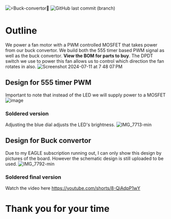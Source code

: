![⚡Buck-convertor🪭](https://github.com/user-attachments/assets/4f49959f-b367-483e-ba45-bcabf844d1ab)
![GitHub last commit (branch)](https://img.shields.io/github/last-commit/ksingh66/Buck-convertor-Fan/main)
# Outline
 We power a fan motor with a PWM controlled MOSFET that takes power from our buck convertor. We build both the 555 timer based PWM signal as well as the buck convertor. **View the BOM for parts to buy**.
 The DPDT switch we use to power this fan allows us to control which direction the fan rotates in also.
![Screenshot 2024-07-11 at 7 48 07 PM](https://github.com/user-attachments/assets/b8fe6680-299c-412a-a930-cbe660ba7d62)

## Design for 555 timer PWM
 Important to note that instead of the LED we will supply power to a MOSFET 
 ![image](https://github.com/user-attachments/assets/1838bffd-b3e4-4866-8a92-2ca09ac55212)
### Soldered version 
Adjusting the blue dial adjusts the LED's brightness.
![IMG_7713-min](https://github.com/user-attachments/assets/5ec7f33a-61b5-4666-b406-01da5eebc05b)
## Design for Buck convertor 
Due to my EAGLE subscription running out, I can only show this design by pictures of the board. However the schematic design is still uploaded to be used.
![IMG_7792-min](https://github.com/user-attachments/assets/ac9c7385-c0f8-411b-93c4-37d3e519a954)
### Soldered final version
Watch the video here https://youtube.com/shorts/8-QiAdpP1wY
# Thank you for your time
